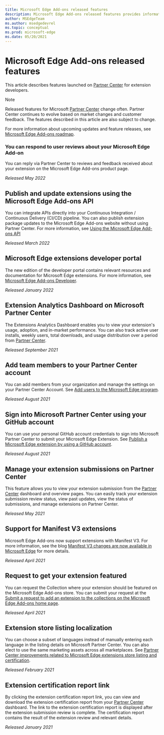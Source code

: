 ```yaml
---
title: Microsoft Edge Add-ons released features
description: Microsoft Edge Add-ons released features provides information about features launched on Partner Center for extension developers.
author: MSEdgeTeam
ms.author: msedgedevrel
ms.topic: conceptual
ms.prod: microsoft-edge
ms.date: 05/20/2021
---
```

# Microsoft Edge Add-ons released features

This article describes features launched on [Partner Center](https://partner.microsoft.com/dashboard/microsoftedge/) for extension developers.

> [!NOTE]
> Released features for Microsoft [Partner Center](https://partner.microsoft.com/dashboard/microsoftedge/) change often.  Partner Center continues to evolve based on market changes and customer feedback. The features described in this article are also subject to change.

For more information about upcoming updates and feature releases, see [Microsoft Edge Add-ons roadmap](roadmap.md).



<!-- ====================================================================== -->
### You can respond to user reviews about your Microsoft Edge Add-on

You can reply via Partner Center to reviews and feedback received about your extension on the Microsoft Edge Add-ons product page. 

*Released May 2022*


<!-- ====================================================================== -->
## Publish and update extensions using the Microsoft Edge Add-ons API

You can integrate APIs directly into your Continuous Integration / Continuous Delivery (CI/CD) pipeline. You can also publish extension package updates to the Microsoft Edge Add-ons website without using Partner Center. For more information, see [Using the Microsoft Edge Add-ons API](/microsoft-edge/extensions-chromium/publish/api/using-addons-api)

*Released March 2022*


<!-- ====================================================================== -->
## Microsoft Edge extensions developer portal

The new edition of the developer portal contains relevant resources and documentation for Microsoft Edge extensions. For more information, see [Microsoft Edge Add-ons Developer](https://developer.microsoft.com/microsoft-edge/extensions/).

*Released January 2022*


<!-- ====================================================================== -->
## Extension Analytics Dashboard on Microsoft Partner Center

The Extensions Analytics Dashboard enables you to view your extension's usage, adoption, and in-market performance.  You can also track active user installs, weekly users, total downloads, and usage distribution over a period from [Partner Center](https://partner.microsoft.com/dashboard/microsoftedge/).

*Released September 2021*


<!-- ====================================================================== -->
## Add team members to your Partner Center account

You can add members from your organization and manage the settings on your Partner Center Account.  See [Add users to the Microsoft Edge program](/microsoft-edge/extensions-chromium/publish/aad-account).

*Released August 2021*


<!-- ====================================================================== -->
## Sign into Microsoft Partner Center using your GitHub account

You can use your personal GitHub account credentials to sign into Microsoft Partner Center to submit your Microsoft Edge Extension.  See [Publish a Microsoft Edge extension by using a GitHub account](/microsoft-edge/extensions-chromium/publish/github).

*Released August 2021*


<!-- ====================================================================== -->
## Manage your extension submissions on Partner Center

This feature allows you to view your extension submission from the [Partner Center](https://partner.microsoft.com/dashboard/microsoftedge/) dashboard and overview pages.  You can easily track your extension submission review status, view past updates, view the status of submissions, and manage extensions on Partner Center.

*Released May 2021*


<!-- ====================================================================== -->
## Support for Manifest V3 extensions

Microsoft Edge Add-ons now support extensions with Manifest V3. For more information, see the blog [Manifest V3 changes are now available in Microsoft Edge](https://techcommunity.microsoft.com/t5/articles/manifest-v3-changes-are-now-available-in-microsoft-edge/m-p/1780254) for more details.

*Released April 2021*


<!-- ====================================================================== -->
## Request to get your extension featured

You can request the Collection where your extension should be featured on the Microsoft Edge Add-ons store. You can submit your request at the [Submit a request to add an extension to the collections on the Microsoft Edge Add-ons home page](https://forms.office.com/pages/responsepage.aspx?id=v4j5cvGGr0GRqy180BHbRw01UwyBfAxNna_1ZkP3X2VUN0lBSU1YMEU3VFY0VURRODEwSjgwU00yRy4u).

*Released April 2021*


<!-- ====================================================================== -->
## Extension store listing localization

You can choose a subset of languages instead of manually entering each language in the listing details on Microsoft Partner Center.  You can also elect to use the same marketing assets across all marketplaces.  See [Partner Center improvements related to Microsoft Edge extensions store listing and certification](https://techcommunity.microsoft.com/t5/articles/partner-center-improvements-related-to-microsoft-edge-extensions/m-p/2118981).

*Released February 2021*


<!-- ====================================================================== -->
## Extension certification report link

By clicking the extension certification report link, you can view and download the extension certification report from your [Partner Center](https://partner.microsoft.com/dashboard/microsoftedge/) dashboard.  The link to the extension certification report is displayed after the extension submission review is complete.  The certification report contains the result of the extension review and relevant details.

*Released January 2021*
